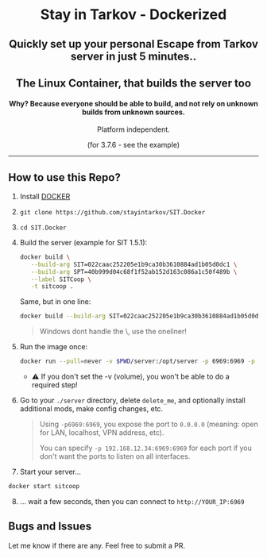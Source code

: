 <div align=center style="text-align: center;">
<h1>Stay in Tarkov - Dockerized</h1>
<h2>Quickly set up your personal Escape from Tarkov server in just 5 minutes..</h2>
<h2>The Linux Container, that builds the server too</h2>
<h4>Why? Because everyone should be able to build, and not rely on unknown builds from unknown sources.</h3>

Platform independent.
  
(for 3.7.6 - see the example)
</div>

---

## How to use this Repo?

1. Install [DOCKER](https://docs.docker.com/get-docker/)
2. `git clone https://github.com/stayintarkov/SIT.Docker`
3. `cd SIT.Docker`
4. Build the server (example for SIT 1.5.1):
   ```bash
   docker build \
      --build-arg SIT=022caac252205e1b9ca30b3610884ad1b05d0dc1 \
      --build-arg SPT=40b999d04c68f1f52ab152d163c086a1c50f489b \
      --label SITCoop \
      -t sitcoop .
   ```
   Same, but in one line:
   ```bash
   docker build --build-arg SIT=022caac252205e1b9ca30b3610884ad1b05d0dc1 --build-arg SPT=40b999d04c68f1f52ab152d163c086a1c50f489b --label SITCoop -t sitcoop .
   ```
   > Windows dont handle the \\, use the oneliner!
5. Run the image once:
   ```bash
   docker run --pull=never -v $PWD/server:/opt/server -p 6969:6969 -p 6970:6970 -it --name sitcoop sitcoop
   ```
   - ⚠️ If you don't set the -v (volume), you won't be able to do a required step!
6. Go to your `./server` directory, delete `delete_me`, and optionally install additional mods, make config changes, etc.
    > Using `-p6969:6969`, you expose the port to `0.0.0.0` (meaning: open for LAN, localhost, VPN address, etc).
    > 
    > You can specify `-p 192.168.12.34:6969:6969` for each port if you don't want the ports to listen on all interfaces. 
   
7. Start your server...
 ```bash
docker start sitcoop
```
8. ... wait a few seconds, then you can connect to `http://YOUR_IP:6969`

## Bugs and Issues
Let me know if there are any. Feel free to submit a PR.
